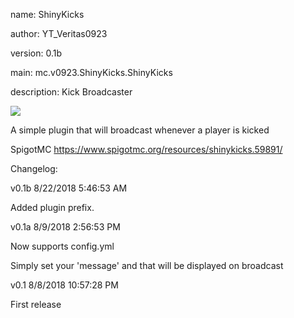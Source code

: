 name: ShinyKicks

author: YT_Veritas0923

version: 0.1b

main: mc.v0923.ShinyKicks.ShinyKicks

description: Kick Broadcaster

<img src="https://proxy.spigotmc.org/eb3c177c7d62063a8f763754fb59136e994e7304?url=https%3A%2F%2Fi.gyazo.com%2F264f00f2a5cc74af0a10673a30030d35.png">

A simple plugin that will broadcast whenever a player is kicked


SpigotMC https://www.spigotmc.org/resources/shinykicks.59891/

Changelog:

v0.1b 8/22/2018 5:46:53 AM

Added plugin prefix.

v0.1a 8/9/2018 2:56:53 PM

Now supports config.yml

Simply set your 'message' and
that will be displayed on broadcast

v0.1 8/8/2018 10:57:28 PM

First release

